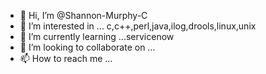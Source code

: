 - 👋 Hi, I’m @Shannon-Murphy-C
- 👀 I’m interested in ... c,c++,perl,java,ilog,drools,linux,unix
- 🌱 I’m currently learning ...servicenow
- 💞️ I’m looking to collaborate on ...
- 📫 How to reach me ...

<!---
Shannon-Murphy-C/Shannon-Murphy-C is a ✨ special ✨ repository because its `README.md` (this file) appears on your GitHub profile.
You can click the Preview link to take a look at your changes.
--->
